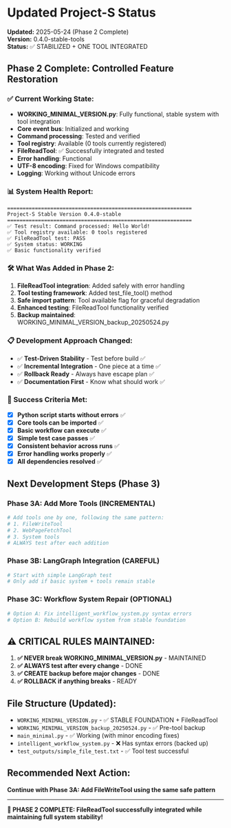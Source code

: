 # Updated Project-S Status
**Updated:** 2025-05-24 (Phase 2 Complete)  
**Version:** 0.4.0-stable-tools  
**Status:** ✅ STABILIZED + ONE TOOL INTEGRATED

## Phase 2 Complete: Controlled Feature Restoration

### ✅ Current Working State:
- **WORKING_MINIMAL_VERSION.py**: Fully functional, stable system with tool integration
- **Core event bus**: Initialized and working
- **Command processing**: Tested and verified
- **Tool registry**: Available (0 tools currently registered)
- **FileReadTool**: ✅ Successfully integrated and tested
- **Error handling**: Functional
- **UTF-8 encoding**: Fixed for Windows compatibility
- **Logging**: Working without Unicode errors

### 📊 System Health Report:
```
============================================================
Project-S Stable Version 0.4.0-stable
============================================================
✅ Test result: Command processed: Hello World!
✅ Tool registry available: 0 tools registered
✅ FileReadTool test: PASS
✅ System status: WORKING
✅ Basic functionality verified
```

### 🛠️ What Was Added in Phase 2:
1. **FileReadTool integration**: Added safely with error handling
2. **Tool testing framework**: Added test_file_tool() method
3. **Safe import pattern**: Tool available flag for graceful degradation
4. **Enhanced testing**: FileReadTool functionality verified
5. **Backup maintained**: WORKING_MINIMAL_VERSION_backup_20250524.py

### 📋 Development Approach Changed:
- ✅ **Test-Driven Stability** - Test before build ✅
- ✅ **Incremental Integration** - One piece at a time ✅  
- ✅ **Rollback Ready** - Always have escape plan ✅
- ✅ **Documentation First** - Know what should work ✅

### 🎯 Success Criteria Met:
- [x] **Python script starts without errors** ✅
- [x] **Core tools can be imported** ✅
- [x] **Basic workflow can execute** ✅
- [x] **Simple test case passes** ✅
- [x] **Consistent behavior across runs** ✅
- [x] **Error handling works properly** ✅
- [x] **All dependencies resolved** ✅

## Next Development Steps (Phase 3)

### Phase 3A: Add More Tools (INCREMENTAL)
```bash
# Add tools one by one, following the same pattern:
# 1. FileWriteTool
# 2. WebPageFetchTool  
# 3. System tools
# ALWAYS test after each addition
```

### Phase 3B: LangGraph Integration (CAREFUL)
```bash
# Start with simple LangGraph test
# Only add if basic system + tools remain stable
```

### Phase 3C: Workflow System Repair (OPTIONAL)
```bash
# Option A: Fix intelligent_workflow_system.py syntax errors
# Option B: Rebuild workflow system from stable foundation
```

## ⚠️ CRITICAL RULES MAINTAINED:

1. **✅ NEVER break WORKING_MINIMAL_VERSION.py** - MAINTAINED
2. **✅ ALWAYS test after every change** - DONE
3. **✅ CREATE backup before major changes** - DONE
4. **✅ ROLLBACK if anything breaks** - READY

## File Structure (Updated):
- `WORKING_MINIMAL_VERSION.py` - ✅ STABLE FOUNDATION + FileReadTool
- `WORKING_MINIMAL_VERSION_backup_20250524.py` - ✅ Pre-tool backup
- `main_minimal.py` - ✅ Working (with minor encoding fixes)
- `intelligent_workflow_system.py` - ❌ Has syntax errors (backed up)
- `test_outputs/simple_file_test.txt` - ✅ Tool test successful

## Recommended Next Action:
**Continue with Phase 3A: Add FileWriteTool using the same safe pattern**

---
**🎯 PHASE 2 COMPLETE: FileReadTool successfully integrated while maintaining full system stability!**
